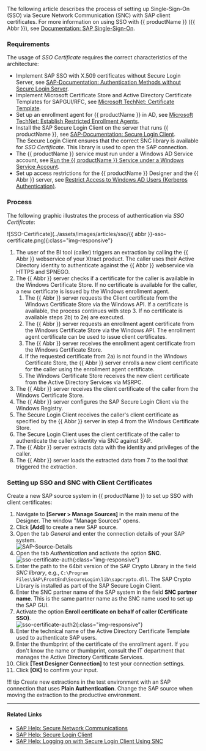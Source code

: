 
<!---
only in Xu and BC
-->

The following article describes the process of setting up Single-Sign-On (SSO) via Secure Network Communication (SNC) with SAP client certificates. 
For more information on using SSO with {{ productName }} ({{ Abbr }}), see [Documentation: SAP Single-Sign-On](../documentation/sap-connection/index.md/#single-sign-on-sso).

### Requirements

The usage of *SSO Certificate* requires the correct characteristics of the architecture:
- Implement SAP SSO  with X.509 certificates without Secure Login Server, see [SAP-Documentation: Authentication Methods without Secure Login Server](https://help.sap.com/viewer/df185fd53bb645b1bd99284ee4e4a750/LATEST/en-US/7c45fe620ab9469083f7ab50a9008c37.html).
- Implement Microsoft Certificate Store and Active Directory Certificate Templates for SAPGUI/RFC, see [Microsoft TechNet: Certificate Template](https://social.technet.microsoft.com/wiki/contents/articles/53249.active-directory-certificate-services-enterprise-ca-architecture.aspx#Certificate_Template).
- Set up an enrollment agent for {{ productName }} in AD, see [Microsoft TechNet: Establish Restricted Enrollment Agents](https://social.technet.microsoft.com/wiki/contents/articles/10942.ad-cs-security-guidance.aspx#Establish_Restricted_Enrollment_Agents).
- Install the SAP Secure Login Client on the server that runs {{ productName }}, see [SAP-Documentation: Secure Login Client](https://help.sap.com/viewer/8ac26ac20064447ba9e65b18e1bb747e/Cloud/en-US/b304e57f6393461dafd7affc2760b05b.html).<br>
The Secure Login Client ensures that the correct SNC library is available for *SSO Certificate*.
This library is used to open the SAP connection.
- The {{ productName }} service must run under a Windows AD Service account, see [Run the {{ productName }} Service under a Windows Service Account](../documentation/server/service-account.md).
- Set up access restrictions for the {{ productName }} Designer and the {{ Abbr }} server, see [Restrict Access to Windows AD Users (Kerberos Authentication)](../documentation/access-restrictions/restrict-server-access.md/#restrict-access-to-windows-ad-users-kerberos-authentication).<br>

### Process

The following graphic illustrates the process of authentication via *SSO Certificate*:

![SSO-Certificate](../assets/images/articles/sso/{{ abbr }}-sso-certificate.png){:class="img-responsive"}

1. The user of the BI tool (caller) triggers an extraction by calling the {{ Abbr }} webservice of your Xtract product.
The caller uses their Active Directory identity to authenticate against the {{ Abbr }} webservice via HTTPS and SPNEGO.
2. The {{ Abbr }} server checks if a certificate for the caller is available in the Windows Certificate Store.
If no certificate is available for the caller, a new certificate is issued by the Windows enrollment agent.<br>
	1. The {{ Abbr }} server requests the Client certificate from the Windows Certificate Store via the Windows API.
	If a certificate is available, the process continues with step 3.
	If no certificate is available steps 2b) to 2e) are executed.<br>
	2. The {{ Abbr }} server requests an enrollment agent certificate from the Windows Certificate Store via the Windows API.
	The enrollment agent certificate can be used to issue client certificates.<br>
	3. The {{ Abbr }} server receives the enrollment agent certificate from the Windows Certificate Store.<br>
	4. If the requested certificate from 2a) is not found in the Windows Certificate Store, the {{ Abbr }} server enrolls a new client certificate for the caller using the enrollment agent certificate.<br>
	5. The Windows Certificate Store receives the new client certificate from the Active Directory Services via MSRPC.
3. The {{ Abbr }} server receives the client certificate of the caller from the Windows Certificate Store.
4. The {{ Abbr }} server configures the SAP Secure Login Client via the Windows Registry.
5. The Secure Login Client receives the caller's client certificate as specified by the {{ Abbr }} server in step 4 from the Windows Certificate Store.
6. The Secure Login Client uses the client certificate of the caller to authenticate the caller's identity via SNC against SAP.
7. The {{ Abbr }} server extracts data with the identity and privileges of the caller.
8. The {{ Abbr }} server loads the extracted data from 7 to the tool that triggered the extraction.

### Setting up SSO and SNC with Client Certificates

Create a new SAP source system in {{ productName }} to set up SSO with client certificates:
1. Navigate to **[Server > Manage Sources]** in the main menu of the Designer. The window "Manage Sources" opens.
2. Click **[Add]** to create a new SAP source.
3. Open the tab *General* and enter the connection details of your SAP system. <br>
![SAP-Source-Details](../assets/images/articles/sso/sap-source-details.png)
4. Open the tab *Authentication* and activate the option **SNC**.<br>
![sso-certificate-auth](../assets/images/articles/sso/sso-certificate-auth.png){:class="img-responsive"}
5. Enter the path to the 64bit version of the SAP Crypto Library in the field *SNC library*, e.g., `C:\Program Files\SAP\FrontEnd\SecureLogin\lib\sapcrypto.dll`.
The SAP Crypto Library is installed as part of the SAP Secure Login Client.
6. Enter the SNC partner name of the SAP system in the field **SNC partner name**. 
This is the same partner name as the SNC name used to set up the SAP GUI.
7. Activate the option **Enroll certificate on behalf of caller (Certificate SSO)**.<br>
![sso-certificate-auth2](../assets/images/articles/sso/sso-certificate-auth2.png){:class="img-responsive"}
8. Enter the technical name of the Active Directory Certificate Template used to authenticate SAP users.
9. Enter the thumbprint of the certificate of the enrollment agent.
If you don't know the name or thumbprint, consult the IT department that manages the Active Directory Certificate Services.
10. Click **[Test Designer Connection]** to test your connection settings.
11. Click **[OK]** to confirm your input.

!!! tip
	Create new extractions in the test environment with an SAP connection that uses **Plain Authentication**.
	Change the SAP source when moving the extraction to the productive environment.

*****

#### Related Links
- [SAP Help: Secure Network Communications](https://help.sap.com/doc/saphelp_nw73ehp1/7.31.19/en-US/e6/56f466e99a11d1a5b00000e835363f/content.htm?no_cache=true)
- [SAP Help: Secure Login Client](https://help.sap.com/viewer/8ac26ac20064447ba9e65b18e1bb747e/Cloud/en-US/b304e57f6393461dafd7affc2760b05b.html)
- [SAP Help: Logging on with Secure Login Client Using SNC](https://help.sap.com/viewer/df185fd53bb645b1bd99284ee4e4a750/3.0/en-US/68a6caca798e4adbba5608fb69ea6398.html)
